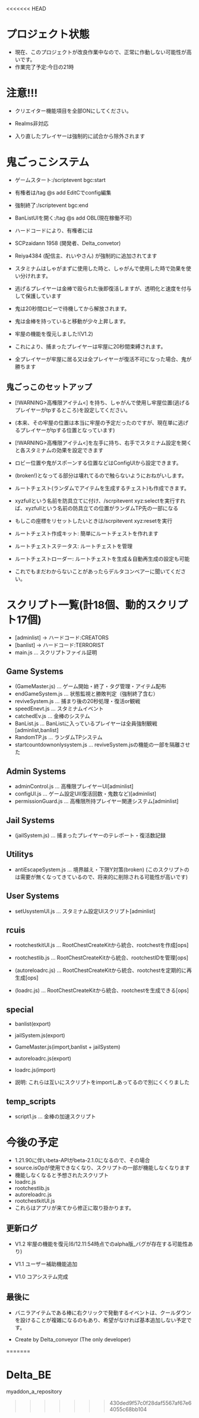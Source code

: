 <<<<<<< HEAD

# プロジェクト状態
- 現在、このプロジェクトが改良作業中なので、正常に作動しない可能性が高いです。
- 作業完了予定:今日の21時

# 注意!!!

- クリエイター機能項目を全部ONにしてください。

- Realms非対応

- 入り直したプレイヤーは強制的に試合から除外されます

# 鬼ごっこシステム

- ゲームスタート:/scriptevent bgc:start

- 有権者は/tag @s add EditCでconfig編集

- 強制終了:/scriptevent bgc:end

- BanListUIを開く:/tag @s add OBL(現在稼働不可)

- ハードコードにより、有権者には
- SCPzaidann 1958 (開発者、Delta_convetor)
- Reiya4384 (配信主、れいやさん) が強制的に追加されてます

- スタミナムはしゃがまずに使用した時と、しゃがんで使用した時で効果を使い分けれます。

- 逃げるプレイヤーは金棒で殴られた後即復活しますが、透明化と速度を付与して保護しています

- 鬼は20秒間ロビーで待機してから解放されます。

- 鬼は金棒を持っていると移動が少々上昇します。

- 牢屋の機能を復元しました!(V1.2)
- これにより、捕まったプレイヤーは牢屋に20秒間束縛されます。
- 全プレイヤーが牢屋に居る又は全プレイヤーが復活不可になった場合、鬼が勝ちます

## 鬼ごっこのセットアップ

- [!WARNING>高権限アイテム<] を持ち、しゃがんで使用し牢屋位置(逃げるプレイヤーがtpするところ)を設定してください。
- (本来、その牢屋の位置は本当に牢屋の予定だったのですが、現在単に逃げるプレイヤーがtpする位置となっています)
- [!WARNING>高権限アイテム<]を左手に持ち、右手でスタミナム設定を開くと各スタミナムの効果を設定できます
- ロビー位置や鬼がスポーンする位置などはConfigUIから設定できます。
- (broken!)となってる部分は壊れてるので触らないようにおねがいします。
- ルートチェスト(ランダムでアイテムを生成するチェスト)も作成できます。
- xyzfullという名前を防具立てに付け、/scrpitevent xyz:selectを実行すれば、xyzfullという名前の防具立ての位置がランダムTP先の一部になる
- もしこの座標をリセットしたいときは/scrpitevent xyz:resetを実行

- ルートチェスト作成キット: 簡単にルートチェストを作れます
- ルートチェストステータス: ルートチェストを管理
- ルートチェストローダー: ルートチェストを生成＆自動再生成の設定も可能

- これでもまだわからないことがあったらデルタコンベアーに聞いてください。

# スクリプト一覧(計18個、動的スクリプト17個)
- [adminlist] → ハードコード:CREATORS
- [banlist] → ハードコード:TERRORIST
- main.js … スクリプトファイル証明

## Game Systems
- (GameMaster.js) … ゲーム開始・終了・タグ管理・アイテム配布
- endGameSystem.js … 状態監視と勝敗判定（強制終了含む）
- reviveSystem.js … 捕まり後の20秒処理・復活or観戦
- speedEnevt.js … スタミナムイベント
- catchedEv.js … 金棒のシステム
- BanList.js … BanListに入っているプレイヤーは全員強制観戦[adminlist,banlist]
- RandomTP.js … ランダムTPシステム
- startcountdownonlysystem.js … reviveSystem.jsの機能の一部を隔離させた

## Admin Systems
- adminControl.js … 高権限プレイヤーUI[adminlist]
- configUI.js … ゲーム設定UI(復活回数・鬼数など)[adminlist]
- permissionGuard.js … 高権限所持プレイヤー関連システム[adminlist]

## Jail Systems
- (jailSystem.js) … 捕まったプレイヤーのテレポート・復活数記録

## Utilitys
- antiEscapeSystem.js … 境界越え・下限Y対策(broken)
  (このスクリプトのは需要が無くなってきているので、将来的に削除される可能性が高いです)

## User Systems
- setUsystemUI.js … スタミナム設定UIスクリプト[adminlist]

## rcuis

- rootchestkitUI.js … RootChestCreateKitから統合、rootchestを作成[ops]

- rootchestlib.js … RootChestCreateKitから統合、rootchestIDを管理[ops]

- (autoreloadrc.js) … RootChestCreateKitから統合、rootchestを定期的に再生成[ops]

- (loadrc.js) … RootChestCreateKitから統合、rootchestを生成できる[ops]

## special
- banlist(export)
- jailSystem.js(export)
- GameMaster.js(import,banlist + jailSystem)
- autoreloadrc.js(export)
- loadrc.js(import)

- 説明: これらは互いにスクリプトをimportしあってるので別にくくりました

## temp_scripts
- script1.js … 金棒の加速スクリプト


# 今後の予定

- 1.21.90に伴いbeta-APIがbeta-2.1.0になるので、その場合
- source.isOpが使用できなくなり、スクリプトの一部が機能しなくなります
- 機能しなくなると予想されたスクリプト
- loadrc.js
- rootchestlib.js
- autoreloadrc.js
- rootchestkitUI.js
- これらはアプリが来てから修正に取り掛かります。

## 更新ログ

- V1.2 牢屋の機能を復元(6/12.11:54時点でのalpha版_バグが存在する可能性あり)

- V1.1 ユーザー補助機能追加

- V1.0 コアシステム完成

## 最後に

- バニラアイテムである棒に右クリックで発動するイベントは、クールダウンを設けることが複雑になるのもあり、希望がなければ基本追加しない予定です。

- Create by Delta_conveyor (The only developer)

=======
# Delta_BE
myaddon_a_repository
>>>>>>> 430ded9f57c0f28daf5567af67e64055c68bb104
